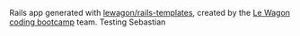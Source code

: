 Rails app generated with [lewagon/rails-templates](https://github.com/lewagon/rails-templates), created by the [Le Wagon coding bootcamp](https://www.lewagon.com) team.
Testing Sebastian
